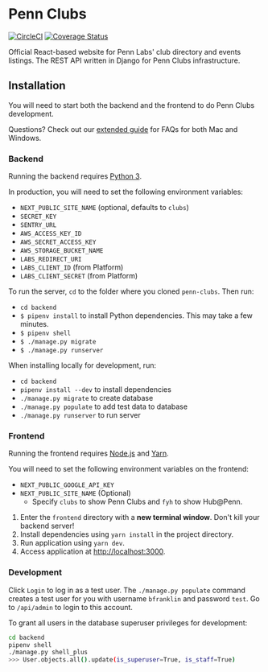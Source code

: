 # Penn Clubs

[![CircleCI](https://circleci.com/gh/pennlabs/penn-clubs.svg?style=shield)](https://circleci.com/gh/pennlabs/penn-clubs)
[![Coverage Status](https://codecov.io/gh/pennlabs/penn-clubs/branch/master/graph/badge.svg)](https://codecov.io/gh/pennlabs/penn-clubs)

Official React-based website for Penn Labs' club directory and events listings.
The REST API written in Django for Penn Clubs infrastructure.

## Installation
You will need to start both the backend and the frontend to do Penn Clubs development.

Questions? Check out our [extended guide](https://github.com/pennlabs/penn-clubs/wiki/Development-Guide#windows-development) for FAQs for both Mac and Windows.

### Backend

Running the backend requires [Python 3](https://www.python.org/downloads/).

In production, you will need to set the following environment variables:
- `NEXT_PUBLIC_SITE_NAME` (optional, defaults to `clubs`)
- `SECRET_KEY`
- `SENTRY_URL`
- `AWS_ACCESS_KEY_ID`
- `AWS_SECRET_ACCESS_KEY`
- `AWS_STORAGE_BUCKET_NAME`
- `LABS_REDIRECT_URI`
- `LABS_CLIENT_ID` (from Platform)
- `LABS_CLIENT_SECRET` (from Platform)

To run the server, `cd` to the folder where you cloned `penn-clubs`. Then run:
- `cd backend`
- `$ pipenv install` to install Python dependencies. This may take a few minutes.
- `$ pipenv shell`
- `$ ./manage.py migrate`
- `$ ./manage.py runserver`

When installing locally for development, run:

- `cd backend`
- `pipenv install --dev` to install dependencies
- `./manage.py migrate` to create database
- `./manage.py populate` to add test data to database
- `./manage.py runserver` to run server

### Frontend

Running the frontend requires [Node.js](https://nodejs.org/en/) and [Yarn](https://yarnpkg.com/getting-started/install).

You will need to set the following environment variables on the frontend:
- `NEXT_PUBLIC_GOOGLE_API_KEY`
- `NEXT_PUBLIC_SITE_NAME` (Optional)
  - Specify `clubs` to show Penn Clubs and `fyh` to show Hub@Penn.

1. Enter the `frontend` directory with a **new terminal window**. Don't kill your backend server!
2. Install dependencies using `yarn install` in the project directory.
3. Run application using `yarn dev`.
4. Access application at [http://localhost:3000](http://localhost:3000).

### Development

Click `Login` to log in as a test user. The `./manage.py populate` command creates a test user for you with username `bfranklin` and password `test`. Go to `/api/admin` to login to this account.

To grant all users in the database superuser privileges for development:
```bash
cd backend
pipenv shell
./manage.py shell_plus
>>> User.objects.all().update(is_superuser=True, is_staff=True)
```
